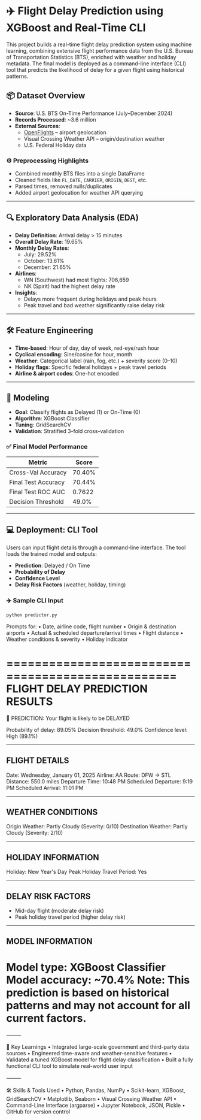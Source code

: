 # ✈️ Flight Delay Prediction using XGBoost and Real-Time CLI

This project builds a real-time flight delay prediction system using machine learning, combining extensive flight performance data from the U.S. Bureau of Transportation Statistics (BTS), enriched with weather and holiday metadata. The final model is deployed as a command-line interface (CLI) tool that predicts the likelihood of delay for a given flight using historical patterns.

## 📦 Dataset Overview

- **Source**: U.S. BTS On-Time Performance (July–December 2024)  
- **Records Processed**: ~3.6 million  
- **External Sources**:  
  - [OpenFlights](https://github.com/jpatokal/openflights) – airport geolocation  
  - Visual Crossing Weather API – origin/destination weather  
  - U.S. Federal Holiday data  

### ⚙️ Preprocessing Highlights

- Combined monthly BTS files into a single DataFrame  
- Cleaned fields like `FL_DATE`, `CARRIER`, `ORIGIN`, `DEST`, etc.  
- Parsed times, removed nulls/duplicates  
- Added airport geolocation for weather API querying  

---

## 🔍 Exploratory Data Analysis (EDA)

- **Delay Definition**: Arrival delay > 15 minutes  
- **Overall Delay Rate**: 19.65%  
- **Monthly Delay Rates**:
  - July: 29.52%  
  - October: 13.61%  
  - December: 21.65%  
- **Airlines**:
  - WN (Southwest) had most flights: 706,659  
  - NK (Spirit) had the highest delay rate  
- **Insights**:
  - Delays more frequent during holidays and peak hours  
  - Peak travel and bad weather significantly raise delay risk  

---

## 🛠 Feature Engineering

- **Time-based**: Hour of day, day of week, red-eye/rush hour  
- **Cyclical encoding**: Sine/cosine for hour, month  
- **Weather**: Categorical label (rain, fog, etc.) + severity score (0–10)  
- **Holiday flags**: Specific federal holidays + peak travel periods  
- **Airline & airport codes**: One-hot encoded  

---

## 🤖 Modeling

- **Goal**: Classify flights as Delayed (1) or On-Time (0)  
- **Algorithm**: XGBoost Classifier  
- **Tuning**: GridSearchCV  
- **Validation**: Stratified 3-fold cross-validation  

### ✅ Final Model Performance

| Metric               | Score    |
|----------------------|----------|
| Cross-Val Accuracy   | 70.40%   |
| Final Test Accuracy  | 70.44%   |
| Final Test ROC AUC   | 0.7622   |
| Decision Threshold   | 49.0%    |

---

## 💻 Deployment: CLI Tool

Users can input flight details through a command-line interface. The tool loads the trained model and outputs:

- **Prediction**: Delayed / On Time  
- **Probability of Delay**  
- **Confidence Level**  
- **Delay Risk Factors** (weather, holiday, timing)  

### ✈️ Sample CLI Input

```bash
python predictor.py
```
Prompts for:
	•	Date, airline code, flight number
	•	Origin & destination airports
	•	Actual & scheduled departure/arrival times
	•	Flight distance
	•	Weather conditions & severity
	•	Holiday indicator

 ==================================================
 FLIGHT DELAY PREDICTION RESULTS 
==================================================

🚫 PREDICTION: Your flight is likely to be DELAYED

Probability of delay: 89.05%
Decision threshold: 49.0%
Confidence level: High (89.1%)

--------------------------------------------------
 FLIGHT DETAILS
--------------------------------------------------
Date: Wednesday, January 01, 2025
Airline: AA
Route: DFW → STL
Distance: 550.0 miles
Departure Time: 10:48 PM
Scheduled Departure: 9:19 PM
Scheduled Arrival: 11:01 PM

--------------------------------------------------
 WEATHER CONDITIONS
--------------------------------------------------
Origin Weather: Partly Cloudy (Severity: 0/10)
Destination Weather: Partly Cloudy (Severity: 2/10)

--------------------------------------------------
 HOLIDAY INFORMATION
--------------------------------------------------
Holiday: New Year's Day
Peak Holiday Travel Period: Yes

--------------------------------------------------
 DELAY RISK FACTORS
--------------------------------------------------
- Mid-day flight (moderate delay risk)
- Peak holiday travel period (higher delay risk)

--------------------------------------------------
 MODEL INFORMATION 
--------------------------------------------------
Model type: XGBoost Classifier
Model accuracy: ~70.4%
Note: This prediction is based on historical patterns
      and may not account for all current factors.
==================================================



⸻

🧠 Key Learnings
	•	Integrated large-scale government and third-party data sources
	•	Engineered time-aware and weather-sensitive features
	•	Validated a tuned XGBoost model for flight delay classification
	•	Built a fully functional CLI tool to simulate real-world user input

⸻

🛠 Skills & Tools Used
	•	Python, Pandas, NumPy
	•	Scikit-learn, XGBoost, GridSearchCV
	•	Matplotlib, Seaborn
	•	Visual Crossing Weather API
	•	Command-Line Interface (argparse)
	•	Jupyter Notebook, JSON, Pickle
	•	GitHub for version control

